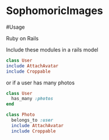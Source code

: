 # SophomoricImages

#Usage

Ruby on Rails

Include these modules in a rails model

```ruby
class User
include AttachAvatar
include Croppable
```

or if a user has many photos
```ruby
class User
  has_many :photos
end

class Photo
  belongs_to :user
  include AttachAvatar
  include Croppable
```
